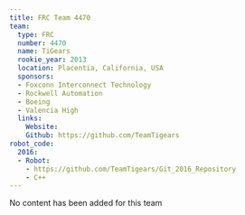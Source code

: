 ```yaml
---
title: FRC Team 4470
team:
  type: FRC
  number: 4470
  name: TiGears
  rookie_year: 2013
  location: Placentia, California, USA
  sponsors:
  - Foxconn Interconnect Technology
  - Rockwell Automation
  - Boeing
  - Valencia High
  links:
    Website:
    Github: https://github.com/TeamTigears
robot_code:
  2016:
  - Robot:
    - https://github.com/TeamTigears/Git_2016_Repository
    - C++
---
```


No content has been added for this team